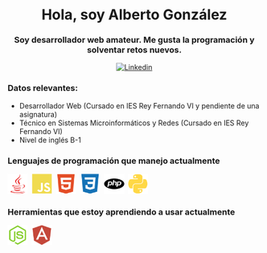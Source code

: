 <div id="header" align="center">
  <h1 align="center">Hola, soy Alberto González</h1>
  <h3 align="center">Soy desarrollador web amateur. Me gusta la programación y solventar retos nuevos.</h3>
</div>
<div id "badges" align="center">
  <a href="https://www.linkedin.com/in/alberto-gonzález-dev">
    <img src="https://img.shields.io/badge/LinkedIn-0077B5?style=for-the-badge&logo=linkedin&logoColor=white" title="Linkedin" alt="Linkedin"/>
   </a>
</div>

### Datos relevantes:
- Desarrollador Web (Cursado en IES Rey Fernando VI y pendiente de una asignatura)
- Técnico en Sistemas Microinformáticos y Redes (Cursado en IES Rey Fernando VI)
- Nivel de inglés B-1

<div align="left">
<h3> Lenguajes de programación que manejo actualmente </h3>
<img src="https://github.com/devicons/devicon/blob/master/icons/java/java-plain.svg" title="Java" alt="Java" width="40" height="40"/>&nbsp;
<img src="https://github.com/devicons/devicon/blob/master/icons/javascript/javascript-plain.svg" title="JavaS" alt="JavaS" width="40" height="40"/>&nbsp;
<img src="https://github.com/devicons/devicon/blob/master/icons/html5/html5-plain.svg" title="HTML5" alt="HTML5" width="40" height="40"/>&nbsp;
<img src="https://github.com/devicons/devicon/blob/master/icons/css3/css3-plain.svg" title="CSS3" alt="CSS3" width="40" height="40"/>&nbsp;
<img src="https://github.com/devicons/devicon/blob/master/icons/php/php-plain.svg" title="PHP" alt="PHP" width="40" height="40"/>&nbsp;
<img src="https://github.com/devicons/devicon/blob/master/icons/python/python-plain.svg" title="Python" alt="Python" width="40" height="40"/>&nbsp;
<h3> Herramientas que estoy aprendiendo a usar actualmente </h3>
<img src="https://github.com/devicons/devicon/blob/master/icons/nodejs/nodejs-plain.svg" title="NodeJS" alt="NodeJS" width="40" height="40"/>&nbsp;
<img src="https://github.com/devicons/devicon/blob/master/icons/angularjs/angularjs-plain.svg" title="Angular" alt="Angular" width="40" height="40"/>&nbsp;
</div>
